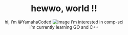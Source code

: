 <div align=center>
  
# hewwo, world !!

</div>

<div align=center>
  
hi, i’m @YamahaCoded    ![image](https://imgur.com/CzGWxDK.gif)
i’m interested in comp-sci    
i’m currently learning GO and C++    
  


</div>




<!---
YamahaCoded/YamahaCoded is a ✨ special ✨ repository because its `README.md` (this file) appears on your GitHub profile.
You can click the Preview link to take a look at your changes.
--->
